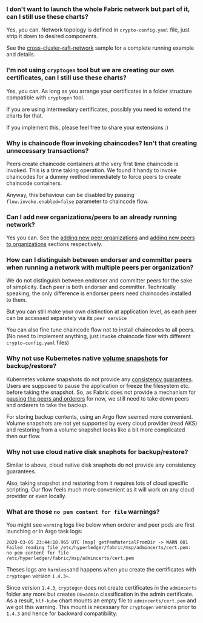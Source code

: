### I don't want to launch the whole Fabric network but part of it, can I still use these charts?

Yes, you can. Network topology is defined in `crypto-config.yaml` file, just strip it down to desired components.

See the [cross-cluster-raft-network](https://github.com/APGGroeiFabriek/PIVT#cross-cluster-raft-network) sample for a complete running example and details.

### I'm not using `cryptogen` tool but we are creating our own certificates, can I still use these charts?

Yes, you can. As long as you arrange your certificates in a folder structure compatible with `cryptogen` tool.

If you are using intermediary certificates, possibly you need to extend the charts for that.

If you implement this, please feel free to share your extensions :)

### Why is chaincode flow invoking chaincodes? Isn't that creating unnecessary transactions?

Peers create chaincode containers at the very first time chaincode is invoked. This is a time taking operation.
We found it handy to invoke chaincodes for a dummy method immediately to force peers to create chaincode containers.

Anyway, this behaviour can be disabled by passing `flow.invoke.enabled=false` parameter to chaincode flow.

### Can I add new organizations/peers to an already running network?

Yes you can. See the [adding new peer organizations](https://github.com/APGGroeiFabriek/PIVT#adding-new-peer-organizations)
and [adding new peers to organizations](https://github.com/APGGroeiFabriek/PIVT/blob/master/README.md#adding-new-peers-to-organizations)
sections respectively.

### How can I distinguish between endorser and committer peers when running a network with multiple peers per organization?

We do not distinguish between endorser and committer peers for the sake of simplicity. Each peer is both endorser and committer. 
Technically speaking, the only difference is endorser peers need chaincodes installed to them.

But you can still make your own distinction at application level, as each peer can be accessed separately via its `peer service`

You can also fine tune chaincode flow not to install chaincodes to all peers. (No need to implement anything, 
just invoke chaincode flow with different `crypto-config.yaml` files)

### Why not use Kubernetes native [volume snapshots](https://kubernetes.io/docs/concepts/storage/volume-snapshots/) for backup/restore?

Kubernetes volume snapshots do not provide any [consistency guarantees](https://kubernetes.io/blog/2018/10/09/introducing-volume-snapshot-alpha-for-kubernetes/). 
Users are supposed to pause the application or freeze the filesystem etc. before taking the snapshot. So, as Fabric does not provide 
a mechanism for [pausing the peers and orderers](https://jira.hyperledger.org/browse/FAB-15542) for now, we still need to take down 
peers and orderers to take the backup.

For storing backup contents, using an Argo flow seemed more convenient. Volume snapshots are not yet supported by every cloud provider (read AKS) and restoring from a volume snapshot looks like a bit more complicated then our flow.

### Why not use cloud native disk snaphots for backup/restore?

Similar to above, cloud native disk snaphots do not provide any consistency guarantees.

Also, taking snapshot and restoring from it requires lots of cloud specific scripting. Our flow feels much more convenient as it will work on any cloud provider or even locally.

### What are those `no pem content for file` warnings?

You might see `warning` logs like below when orderer and peer pods are first launching or in Argo task logs:
```
2020-03-05 23:44:18.965 UTC [msp] getPemMaterialFromDir -> WARN 001 Failed reading file /etc/hyperledger/fabric/msp/admincerts/cert.pem: no pem content for file /etc/hyperledger/fabric/msp/admincerts/cert.pem
```

Theses logs are `harmless`and happens when you create the certificates with `cryptogen` version `1.4.3+`.

Since version `1.4.3`, `cryptogen` does not create certificates in the `admincerts` folder any more but creates `OU=admin` classification in the admin certificate. As a result, `hlf-kube` chart mounts an empty file to `admincerts/cert.pem` and we got this warning. This mount is necessary for `cryptogen` versions prior to `1.4.3` and hence for backward compatibility.
